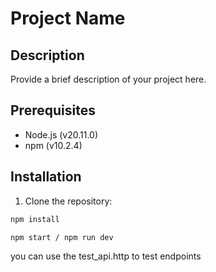 # Project Name

## Description

Provide a brief description of your project here.

## Prerequisites

-   Node.js (v20.11.0)
-   npm (v10.2.4)

## Installation

1. Clone the repository:

```sh
npm install

npm start / npm run dev
```

you can use the test_api.http to test endpoints
